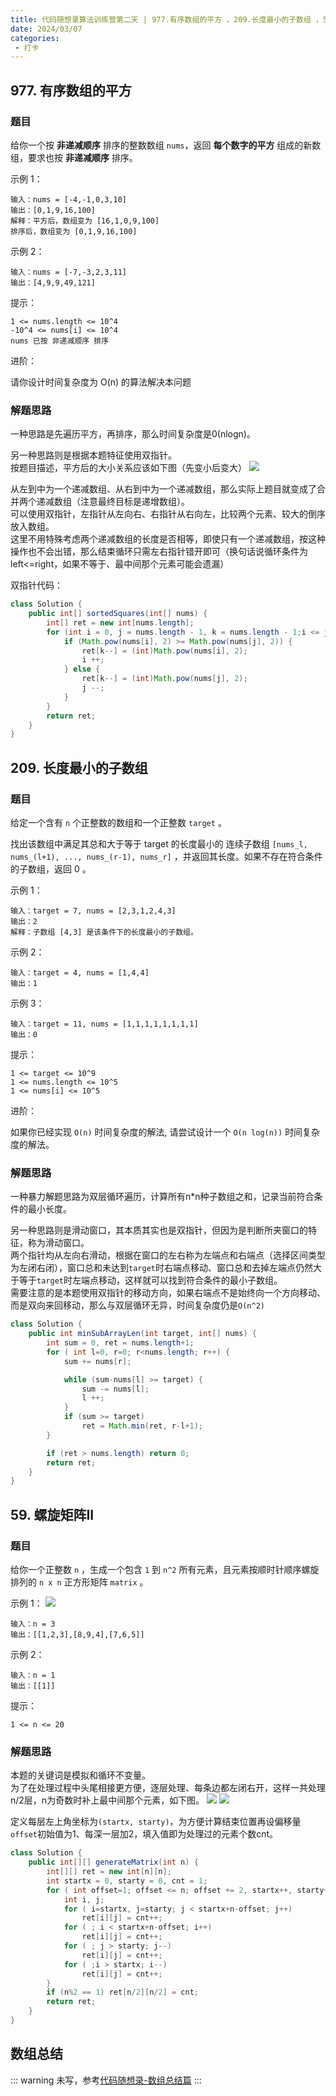 ```yaml
---
title: 代码随想录算法训练营第二天 | 977.有序数组的平方 ，209.长度最小的子数组 ，59.螺旋矩阵II ，数组总结 
date: 2024/03/07
categories:
 - 打卡
---
```

## 977. 有序数组的平方
### 题目
给你一个按 <b>非递减顺序</b> 排序的整数数组 `nums`，返回 <b>每个数字的平方</b> 组成的新数组，要求也按 <b>非递减顺序</b> 排序。
 

示例 1：
```
输入：nums = [-4,-1,0,3,10]
输出：[0,1,9,16,100]
解释：平方后，数组变为 [16,1,0,9,100]
排序后，数组变为 [0,1,9,16,100]
```
示例 2：
```
输入：nums = [-7,-3,2,3,11]
输出：[4,9,9,49,121]
```

提示：
```
1 <= nums.length <= 10^4
-10^4 <= nums[i] <= 10^4
nums 已按 非递减顺序 排序
```

进阶：

请你设计时间复杂度为 O(n) 的算法解决本问题

### 解题思路

一种思路是先遍历平方，再排序，那么时间复杂度是0(nlogn)。

另一种思路则是根据本题特征使用双指针。<br/>
按题目描述，平方后的大小关系应该如下图（先变小后变大）
![](/image/2024022601.png)

从左到中为一个递减数组、从右到中为一个递减数组，那么实际上题目就变成了合并两个递减数组（注意最终目标是递增数组）。<br/>
可以使用双指针，左指针从左向右、右指针从右向左，比较两个元素、较大的倒序放入数组。<br/>
这里不用特殊考虑两个递减数组的长度是否相等，即使只有一个递减数组，按这种操作也不会出错，那么结束循环只需左右指针错开即可（换句话说循环条件为left<=right，如果不等于、最中间那个元素可能会遗漏）

双指针代码：
```java
class Solution {
    public int[] sortedSquares(int[] nums) {
        int[] ret = new int[nums.length];
        for (int i = 0, j = nums.length - 1, k = nums.length - 1;i <= j; ) {
            if (Math.pow(nums[i], 2) >= Math.pow(nums[j], 2)) {
                ret[k--] = (int)Math.pow(nums[i], 2);
                i ++;
            } else {
                ret[k--] = (int)Math.pow(nums[j], 2);
                j --;
            }
        }
        return ret;
    }
}
```

## 209. 长度最小的子数组
### 题目
给定一个含有 `n` 个正整数的数组和一个正整数 `target` 。

找出该数组中满足其总和大于等于 target 的长度最小的 连续子数组 `[nums_l, nums_(l+1), ..., nums_(r-1), nums_r]` ，并返回其长度。如果不存在符合条件的子数组，返回 0 。

 

示例 1：
```
输入：target = 7, nums = [2,3,1,2,4,3]
输出：2
解释：子数组 [4,3] 是该条件下的长度最小的子数组。
```
示例 2：
```
输入：target = 4, nums = [1,4,4]
输出：1
```
示例 3：
```
输入：target = 11, nums = [1,1,1,1,1,1,1,1]
输出：0
```

提示：
```
1 <= target <= 10^9
1 <= nums.length <= 10^5
1 <= nums[i] <= 10^5
```

进阶：

如果你已经实现 `O(n)` 时间复杂度的解法, 请尝试设计一个 `O(n log(n))` 时间复杂度的解法。

### 解题思路

一种暴力解题思路为双层循环遍历，计算所有n*n种子数组之和，记录当前符合条件的最小长度。

另一种思路则是滑动窗口，其本质其实也是双指针，但因为是判断所夹窗口的特征，称为滑动窗口。<br/>
两个指针均从左向右滑动，根据在窗口的左右称为左端点和右端点（选择区间类型为左闭右闭），窗口总和未达到`target`时右端点移动、窗口总和去掉左端点仍然大于等于`target`时左端点移动，这样就可以找到符合条件的最小子数组。<br/>
需要注意的是本题使用双指针的移动方向，如果右端点不是始终向一个方向移动、而是双向来回移动，那么与双层循环无异，时间复杂度仍是`O(n^2)`

```java
class Solution {
    public int minSubArrayLen(int target, int[] nums) {
        int sum = 0, ret = nums.length+1;
        for ( int l=0, r=0; r<nums.length; r++) {
            sum += nums[r];

            while (sum-nums[l] >= target) {
                sum -= nums[l];
                l ++;
            }
            if (sum >= target)
                ret = Math.min(ret, r-l+1);
        }

        if (ret > nums.length) return 0;
        return ret;
    }
}
```

## 59. 螺旋矩阵II
### 题目
给你一个正整数 `n` ，生成一个包含 `1` 到 `n^2` 所有元素，且元素按顺时针顺序螺旋排列的 `n x n` 正方形矩阵 `matrix` 。


示例 1：
![](/image/2024-02-27-152618.png)
```
输入：n = 3
输出：[[1,2,3],[8,9,4],[7,6,5]]
```
示例 2：
```
输入：n = 1
输出：[[1]]
```

提示：
```
1 <= n <= 20
```

### 解题思路

本题的关键词是模拟和循环不变量。<br/>
为了在处理过程中头尾相接更方便，逐层处理、每条边都左闭右开，这样一共处理n/2层，n为奇数时补上最中间那个元素，如下图。
![](/image/2024022702.png)
![](/image/2024022703.png)

定义每层左上角坐标为`(startx, starty)`，为方便计算结束位置再设偏移量`offset`初始值为1、每深一层加2，填入值即为处理过的元素个数cnt。

```java
class Solution {
    public int[][] generateMatrix(int n) {
        int[][] ret = new int[n][n];
        int startx = 0, starty = 0, cnt = 1;
        for ( int offset=1; offset <= n; offset += 2, startx++, starty++){
            int i, j;
            for ( i=startx, j=starty; j < startx+n-offset; j++)
                ret[i][j] = cnt++;
            for ( ; i < startx+n-offset; i++)
                ret[i][j] = cnt++;
            for ( ; j > starty; j--)
                ret[i][j] = cnt++;
            for ( ;i > startx; i--)
                ret[i][j] = cnt++;
        }
        if (n%2 == 1) ret[n/2][n/2] = cnt; 
        return ret;
    }
}
```

## 数组总结
::: warning
未写，参考[代码随想录-数组总结篇](https://programmercarl.com/%E6%95%B0%E7%BB%84%E6%80%BB%E7%BB%93%E7%AF%87.html)
:::